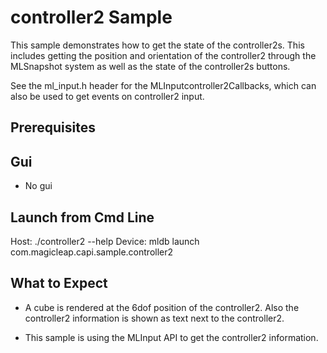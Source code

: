 # controller2 Sample

This sample demonstrates how to get the state of the controller2s.
This includes getting the position and orientation of the controller2
through the MLSnapshot system as well as the state of the controller2s
buttons.

See the ml_input.h header for the MLInputcontroller2Callbacks, which
can also be used to get events on controller2 input.

## Prerequisites

## Gui
 - No gui

## Launch from Cmd Line

Host: ./controller2 --help
Device: mldb launch com.magicleap.capi.sample.controller2

## What to Expect

 - A cube is rendered at the 6dof position of the controller2. Also the
   controller2 information is shown as text next to the controller2.

 - This sample is using the MLInput API to get the controller2 information.
